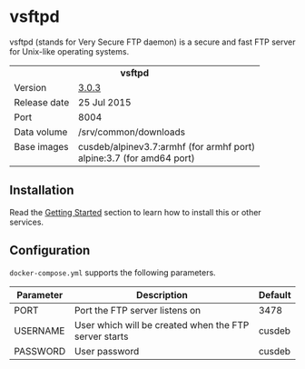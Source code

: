 # vsftpd

vsftpd (stands for Very Secure FTP daemon) is a secure and fast FTP server for Unix-like operating systems.

<table>
  <tr>
    <td align="center" colspan="2"><b>vsftpd</b></td>
  </tr>
  <tr>
    <td>Version</td>
    <td><a href="https://scarybeastsecurity.blogspot.ru/2015/07/vsftpd-303-released-and-horrors-of-ftp.html">3.0.3</a></td>
  </tr>
  <tr>
    <td>Release date</td>
    <td>25 Jul 2015</td>
  </tr>
  <tr>
    <td>Port</td>
    <td>8004</td>
  </tr> 
  <tr>
    <td>Data volume</td>
    <td>/srv/common/downloads</td>
  </tr>
  <tr>
    <td valign="top">Base images</td>
    <td>
        cusdeb/alpinev3.7:armhf (for armhf port)<br>
        alpine:3.7 (for amd64 port)
    </td>
  </tr>
</table>

## Installation

Read the [Getting Started](https://github.com/tolstoyevsky/mmb#getting-started) section to learn how to install this or other services.

## Configuration

`docker-compose.yml` supports the following parameters.

| Parameter | Description | Default |
| --- | --- | --- |
| PORT     | Port the FTP server listens on                        | 3478   |
| USERNAME | User which will be created when the FTP server starts | cusdeb |
| PASSWORD | User password                                         | cusdeb |
